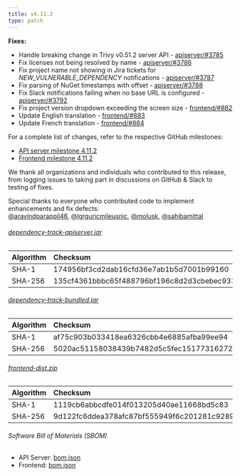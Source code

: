 ```yaml
---
title: v4.11.2
type: patch
---
```


**Fixes:**

* Handle breaking change in Trivy v0.51.2 server API - [apiserver/#3785]
* Fix licenses not being resolved by name - [apiserver/#3786]
* Fix project name not showing in Jira tickets for *NEW_VULNERABLE_DEPENDENCY* notifications - [apiserver/#3787]
* Fix parsing of NuGet timestamps with offset - [apiserver/#3788]
* Fix Slack notifications failing when no base URL is configured - [apiserver/#3792]
* Fix project version dropdown exceeding the screen size - [frontend/#882]
* Update English translation - [frontend/#883]
* Update French translation - [frontend/#884]

For a complete list of changes, refer to the respective GitHub milestones:

* [API server milestone 4.11.2](https://github.com/DependencyTrack/dependency-track/milestone/39?closed=1)
* [Frontend milestone 4.11.2](https://github.com/DependencyTrack/frontend/milestone/24?closed=1)

We thank all organizations and individuals who contributed to this release, from logging issues to taking part in discussions on GitHub & Slack to testing of fixes.

Special thanks to everyone who contributed code to implement enhancements and fix defects:  
[@aravindparappil46], [@lgrguricmileusnic], [@molusk], [@sahibamittal]

###### [dependency-track-apiserver.jar](https://github.com/DependencyTrack/dependency-track/releases/download/4.11.2/dependency-track-apiserver.jar)

| Algorithm | Checksum                                                         |
|:----------|:-----------------------------------------------------------------|
| SHA-1     | 174956bf3cd2dab16cfd36e7ab1b5d7001b99160                         |
| SHA-256   | 135cf4361bbbc65f488796bf196c8d2d3cbebec931b249e037551c6fbbae2ed7 |

###### [dependency-track-bundled.jar](https://github.com/DependencyTrack/dependency-track/releases/download/4.11.2/dependency-track-bundled.jar)

| Algorithm | Checksum                                                         |
|:----------|:-----------------------------------------------------------------|
| SHA-1     | af75c903b033418ea6326cbb4e6885afba99ee94                         |
| SHA-256   | 5020ac51158038439b7482d5c5fec151773162724dce1779249bf73053456d34 |

###### [frontend-dist.zip](https://github.com/DependencyTrack/frontend/releases/download/4.11.2/frontend-dist.zip)

| Algorithm | Checksum                                                         |
|:----------|:-----------------------------------------------------------------|
| SHA-1     | 1119cb6abbcdfe014f013205d40ae11668bd5c83                         |
| SHA-256   | 9d122fc6ddea378afc87bf555949f6c201281c9289a36ae97900b7bee4cbc7f5 |

###### Software Bill of Materials (SBOM)

* API Server: [bom.json](https://github.com/DependencyTrack/dependency-track/releases/download/4.11.2/bom.json)
* Frontend: [bom.json](https://github.com/DependencyTrack/frontend/releases/download/4.11.2/bom.json)

[apiserver/#3785]: https://github.com/DependencyTrack/dependency-track/pull/3785
[apiserver/#3786]: https://github.com/DependencyTrack/dependency-track/pull/3786
[apiserver/#3787]: https://github.com/DependencyTrack/dependency-track/pull/3787
[apiserver/#3788]: https://github.com/DependencyTrack/dependency-track/pull/3788
[apiserver/#3792]: https://github.com/DependencyTrack/dependency-track/pull/3792
[frontend/#882]: https://github.com/DependencyTrack/frontend/pull/882
[frontend/#883]: https://github.com/DependencyTrack/frontend/pull/883
[frontend/#884]: https://github.com/DependencyTrack/frontend/pull/884

[@aravindparappil46]: https://github.com/aravindparappil46
[@lgrguricmileusnic]: https://github.com/lgrguricmileusnic
[@molusk]: https://github.com/molusk
[@sahibamittal]: https://github.com/sahibamittal